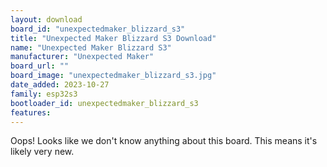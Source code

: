 ```yaml
---
layout: download
board_id: "unexpectedmaker_blizzard_s3"
title: "Unexpected Maker Blizzard S3 Download"
name: "Unexpected Maker Blizzard S3"
manufacturer: "Unexpected Maker"
board_url: ""
board_image: "unexpectedmaker_blizzard_s3.jpg"
date_added: 2023-10-27
family: esp32s3
bootloader_id: unexpectedmaker_blizzard_s3
features:
---
```


Oops! Looks like we don't know anything about this board. This means it's likely very new.